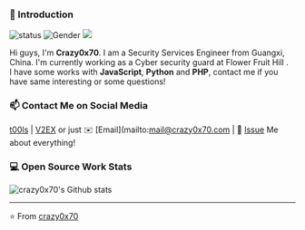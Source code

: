 ### 👋 Introduction

![status](https://img.shields.io/badge/status-up-brightgreen) ![Gender](https://img.shields.io/badge/gender-%F0%9F%A4%B5-lightgrey) ![](https://visitor-badge.glitch.me/badge?page_id=github.com/crazy0x70)

Hi guys, I'm **Crazy0x70**. I am a Security Services Engineer from Guangxi, China. I'm currently working as a Cyber security guard at Flower Fruit Hill	.  
I have some works with **JavaScript**, **Python** and **PHP**, contact me if you have same interesting or some questions!

### 📫 Contact Me on Social Media

[t00ls][-1] | [V2EX][0] or just ✉️ [Email](mailto:mail@crazy0x70.com | 💬 [Issue](https://github.com/crazy0x70/crazy0x70/issues/me) Me about everything!
 
### 💻 Open Source Work Stats

![crazy0x70's Github stats](https://github-readme-stats.vercel.app/api?username=crazy0x70&show_icons=true)

[-1]: https://www.t00ls.com/pm.php?action=new&uid=15051
[0]: https://www.v2ex.com/member/crazy0x70

---
⭐️ From [crazy0x70](https://github.com/crazy0x70)
